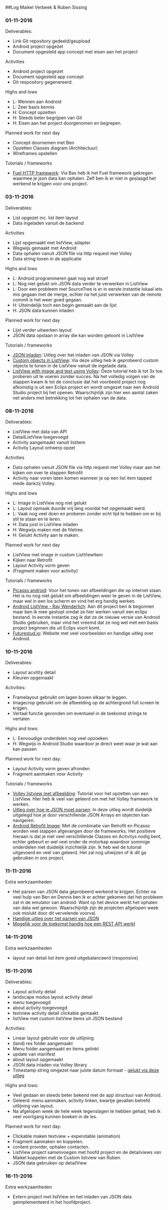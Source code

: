 ##Log Maikel Verbeek & Ruben Sissing

### 01-11-2016
Deliverables:
* Link Git repository gedeeld/geupload
* Android project opgezet
* Document opgesteld app concept met eisen aan het project

Activities
* Android project opgezet
* Document opgesteld app concept
* Git respository gegenereerd. 

Highs and lows
* L: Wennen aan Android
* L: Zeer basis kennis
* H: Concept opzetten
* H: Steeds beter begrijpen van Git
* H: Eisen aan het project doorgenomen en begrepen.

Planned work for next day
* Concept doornemen met Ben
* Opzetten Classes diagram (Architectuur)
* Wireframes opstellen

Tutorials / frameworks
* [Fuel HTTP framework](https://github.com/kittinunf/Fuel): Via Bas heb ik het Fuel framework gekregen waarmee je json data kan ophalen. Zelf ben ik er niet in geslaagd het werkend te krijgen voor ons project.


### 03-11-2016
Deliverables:
* List opgezet inc. list item layout
* Data ingeladen vanuit de backend

Activities
* Lijst opgemaakt met listView, adapter
* Wegwijs gemaakt met Android
* Data ophalen vanuit JSON file via http request met Volley
* Data string tonen in de applicatie

Highs and lows
* L: Android programmeren gaat nog wat stroef
* L: Nog niet gelukt om JSON data verder te verwerken in ListView
* L: Door een probleem met SourceTree is er in eerste instantie lokaal iets mis gegaan met de merge, echter na het juist verwerken van de remote commit is het weer goed gegaan.
* H: Uiteindelijk toch een begin gemaakt aan de lijst
* H: JSON data kunnen inladen

Planned work for next day
* Lijst verder uitwerken layout
* JSON data opslaan in array die kan worden getoont in ListView

Tutorials / frameworks
* [JSON inladen](http://stackoverflow.com/questions/28383479/android-how-to-set-the-json-data-from-volley-into-the-listview): Uitleg over het inladen van JSON via Volley
* [Custom objects in ListView](http://theopentutorials.com/tutorials/android/listview/android-custom-listview-with-image-and-text-using-arrayadapter/): Via deze uitleg heb ik geprobeerd custom objects te tonen in de ListView vanuit de ingelade data.
* [ListView with image and text using Volley](http://www.androidhive.info/2014/07/android-custom-listview-with-image-and-text-using-volley/): Deze tutorial heb ik tot 3x toe proberen uit te voeren zonder succes. Na het volledig volgen van de stappen kwam ik tot de conclusie dat het voorbeeld project nog afkomstig is uit een Eclips project en wordt omgezet naar een Android Studio project bij het openen. Waarschijnlijk zijn hier een aantal zaken net anders met betrekking tot het ophalen van de data.

### 08-11-2016
Deliverables:
* ListView met data van API
* DetailListView toegevoegd
* Activity aangemaakt vanuit listitem
* Activity Layout ontwerp opzet

Activities
* Data ophalen vanuit JSON file via http request met Volley maar aan het kijken om over te stappen Retrofit
* Activity naar voren laten komen wanneer je op een list item tapped mede dankzij Volley.

Highs and lows
* L: Image in ListView nog niet gelukt
* L: Layout opmaak duurde vrij lang voordat het opgemaakt werd.
* L: Vaak nog veel doen en proberen zonder echt tijd te hebben om er bij stil te staan en te leren. 
* H: Data juist in ListView inladen
* H: Wegwijs maken met de filetree. 
* H: Gelukt Activity aan te maken.

Planned work for next day
* ListView met image in custom ListViewItem
* Kijken naar Retrofit
* Layout Activity vorm geven
* (Fragment maken voor activity)

Tutorials / frameworks
* [Picasso android](http://square.github.io/picasso/): Voor het tonen van afbeeldingen die op internet staan. Het is nu nog niet gelukt om afbeeldingen weer te geven in de ListView, maar wel in een los scherm en vind het erg handig werken.
* [Android ListView - Ray Wenderlich](https://www.raywenderlich.com/124438/android-listview-tutorial): Aan dit project ben ik begonnen maar ben ik mee gestopt omdat ze hier werken vanuit een eclips bestand. In eerste instantie zag ik dat ze de nieuwe versie van Android Studio gebruiken, maar vind het vreemd dat ze nog wel met een basis project beginnen die uit Eclips voort komt.
* [Futurestud.io](https://futurestud.io): Website met veel voorbeelden en handige uitleg over Android.


### 10-11-2016
Deliverables:
* Layout acvitity detail
* Kleuren opgemaakt

Activities:
* Framelayout gebruikt om lagen boven elkaar te leggen.
* Imagecrop gebruikt om de afbeelding op de achtergrond full screen te krijgen.
* Vertaal functie gevonden om eventueel in de toekomst strings te vertalen

Highs and lows:
* L: Eenvoudige onderdelen nog veel opzoeken
* H: Wegwijs in Android Studio waardoor je direct weet waar je wat aan kan passen.

Planned work for next day:
* Layout Activity vorm geven afronden
* Fragment aanmaken voor Activity

Tutorials / frameworks
* [Volley listview met afbeelding](http://mobilesiri.com/android-custom-listview-tutorial-using-volley-networkimageview-android-studio/): Tutorial voor het opzetten van een ListView. Hier heb ik veel van geleerd om met het Volley framework te werken.
* [Uitleg over hoe je JSON moet parsen](http://mobilesiri.com/json-parsing-in-android-using-android-studio/): In deze uitleg wordt duidelijk uitgelegd hoe je door verschillende JSON Arrays en objecten kan navigeren.
* [Android Retrofit Image](http://themakeinfo.com/2015/04/android-retrofit-images-tutorial/): Met de combinatie van Retrofit en Picasso worden veel stappen afgevangen door de frameworks. Het positieve hieraan is dat je niet veel verschillende Classes en Acitvitys nodig bent, echter gebeurt er wel veel onder de motorkap waardoor sommige onderdelen niet duidelijk inzichtelijk zijn. Ik heb wel de tutorial uitgevoerd en veel van geleerd. Het zal nog uitwijzen of ik dit ga gebruiken in ons project.


### 11-11-2016
Extra werkzaamheden
* Het parsen van JSON data geprobeerd werkend te krijgen. Echter na veel hulp van Ben en Dennis ben ik er achter gekomen dat het probleem zat in de emulator van android. Want op het device werkt het ophalen van data wel gewoon. Waarschijnlijk zijn de projecten afgelopen week ook mislukt door dit vervelende voorval.
* [Handige uitleg over het parsen van JSON](http://www.androidhive.info/2014/05/android-working-with-volley-library-1/)
* [Mogelijk voor de toekomst handig hoe een REST API werkt](http://www.androidhive.info/2014/01/how-to-create-rest-api-for-android-app-using-php-slim-and-mysql-day-12-2/)

### 14-11-2016
Extra werkzaamheden
* layout van detail list item goed uitgebalanceerd (responsive)

### 15-11-2016
Deliverables:
* Layout activity detail
* landscape modus layout activity detail
* menu toegevoegd
* about activity toegevoegd
* textview activity detail clickable gemaakt
* listView met custom listView items uit JSON bestand

Activities:
* Linear layout gebruikt voor de uitlijning
* (land) res folder aangemaakt
* Menu folder aangemaakt en items gelinkt
* update van manifest
* about layout opgemaakt
* JSON data inladen via Volley library
* Timestamp string omgezet naar juiste datum formaat - [gelukt via deze uitleg](http://stackoverflow.com/questions/13241251/timestamp-to-string-date)

Highs and lows:
* Veel gedaan en steeds beter bekend met de app structuur van Android.
* Geleerd: menu aanmaken, activity linken, kwartje gevallen betrefd uitlijning van layout.
* Na afgelopen week de hele week tegenslagen te hebben gehad, heb ik veel voortgang kunnen boeken in de les.

Planned work for next day:
* Clickable maken textview + expendable (animation)
* Fragment aanmaken en koppelen.
* content provider, ophalen contacten.
* ListView project samenvoegen met hoofd project en de detailviews van Maikel koppelen met de Custom listview van Ruben.
* JSON data gebruiken op detailView

### 16-11-2016
Extra werkzaamheden
* Extern project met listView en het inladen van JSON data geimplementeerd in het hoofdproject.